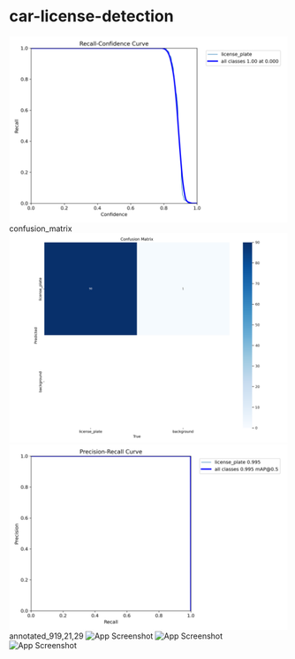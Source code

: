 # car-license-detection
![App Screenshot](R_curve.png)
confusion_matrix
![App Screenshot](confusion_matrix.png)
![App Screenshot](PR_curve.png)
annotated_919,21,29
![App Screenshot](annotated_919.png)
![App Screenshot](annotated_921.png)
![App Screenshot](annotated_929.png)
